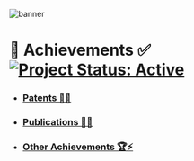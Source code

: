 ![banner](https://user-images.githubusercontent.com/29462447/107814419-db336580-6d97-11eb-8b50-bad5441ceb6f.png)

# 🎯 Achievements ✅ [![Project Status: Active](https://www.repostatus.org/badges/latest/active.svg)](https://www.repostatus.org/#active)

* ### [Patents 📑📝](https://github.com/prateekralhan/Personal_Stuff/tree/Patents)

* ### [Publications 📄📖](https://github.com/prateekralhan/Personal_Stuff/tree/Publications)

* ### [Other Achievements 🏆⚡](https://github.com/prateekralhan/Personal_Stuff/tree/Other-Achievements)
